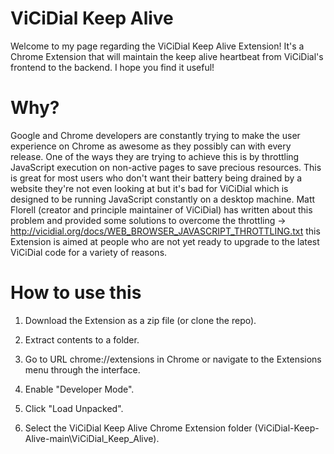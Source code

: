 # ViCiDial Keep Alive
Welcome to my page regarding the ViCiDial Keep Alive Extension! It's a Chrome Extension that will maintain the keep alive heartbeat from ViCiDial's frontend to the backend. I hope you find it useful!

# Why?
Google and Chrome developers are constantly trying to make the user experience on Chrome as awesome as they possibly can with every release. One of the ways they are trying to achieve this is by throttling JavaScript execution on non-active pages to save precious resources. This is great for most users who don't want their battery being drained by a website they're not even looking at but it's bad for ViCiDial which is designed to be running JavaScript constantly on a desktop machine. Matt Florell (creator and principle maintainer of ViCiDial) has written about this problem and provided some solutions to overcome the throttling -> http://vicidial.org/docs/WEB_BROWSER_JAVASCRIPT_THROTTLING.txt this Extension is aimed at people who are not yet ready to upgrade to the latest ViCiDial code for a variety of reasons.

# How to use this
1) Download the Extension as a zip file (or clone the repo).

2) Extract contents to a folder.

3) Go to URL chrome://extensions in Chrome or navigate to the Extensions menu through the interface.

4) Enable "Developer Mode".

5) Click "Load Unpacked".

6) Select the ViCiDial Keep Alive Chrome Extension folder (ViCiDial-Keep-Alive-main\ViCiDial_Keep_Alive).
